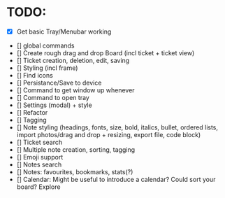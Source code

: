 # TODO:

- [x] Get basic Tray/Menubar working
- [] global commands
- [] Create rough drag and drop Board (incl ticket + ticket view)
- [] Ticket creation, deletion, edit, saving
- [] Styling (incl frame)
- [] Find icons
- [] Persistance/Save to device
- [] Command to get window up whenever
- [] Command to open tray
- [] Settings (modal) + style
- [] Refactor
- [] Tagging
- [] Note styling (headings, fonts, size, bold, italics, bullet, ordered lists, import photos/drag and drop + resizing, export file, code block)
- [] Ticket search
- [] Multiple note creation, sorting, tagging
- [] Emoji support
- [] Notes search
- [] Notes: favourites, bookmarks, stats(?)
- [] Calendar: Might be useful to introduce a calendar? Could sort your board? Explore
